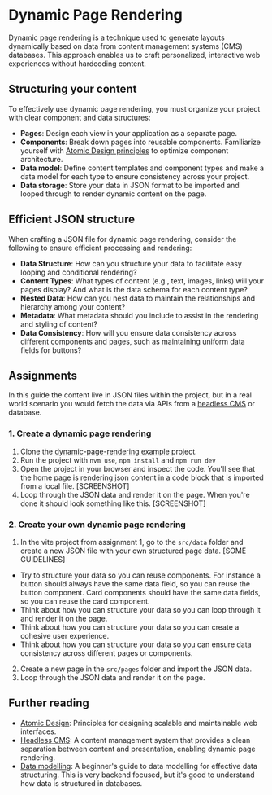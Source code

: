 # Dynamic Page Rendering

Dynamic page rendering is a technique used to generate layouts dynamically based on data from content management systems (CMS) databases. This approach enables us to craft personalized, interactive web experiences without hardcoding content.

## Structuring your content

To effectively use dynamic page rendering, you must organize your project with clear component and data structures:

- **Pages**: Design each view in your application as a separate page.
- **Components**: Break down pages into reusable components. Familiarize yourself with [Atomic Design principles](https://atomicdesign.bradfrost.com/chapter-2/) to optimize component architecture.
- **Data model**: Define content templates and component types and make a data model for each type to ensure consistency across your project.
- **Data storage**: Store your data in JSON format to be imported and looped through to render dynamic content on the page.

## Efficient JSON structure

When crafting a JSON file for dynamic page rendering, consider the following to ensure efficient processing and rendering:

- **Data Structure**: How can you structure your data to facilitate easy looping and conditional rendering?
- **Content Types**: What types of content (e.g., text, images, links) will your pages display? And what is the data schema for each content type?
- **Nested Data**: How can you nest data to maintain the relationships and hierarchy among your content?
- **Metadata**: What metadata should you include to assist in the rendering and styling of content?
- **Data Consistency**: How will you ensure data consistency across different components and pages, such as maintaining uniform data fields for buttons?

## Assignments

In this guide the content live in JSON files within the project, but in a real world scenario you would fetch the data via APIs from a [headless CMS](https://www.sanity.io/headless-cms) or database.

### 1. Create a dynamic page rendering

1. Clone the [dynamic-page-rendering example](./example) project.
2. Run the project with `nvm use`, `npm install` and `npm run dev`
3. Open the project in your browser and inspect the code. You'll see that the home page is rendering json content in a code block that is imported from a local file. [SCREENSHOT]
4. Loop through the JSON data and render it on the page. When you're done it should look something like this. [SCREENSHOT]


### 2. Create your own dynamic page rendering

1. In the vite project from assignment 1, go to the `src/data` folder and create a new JSON file with your own structured page data. [SOME GUIDELINES]
  - Try to structure your data so you can reuse components. For instance a button should always have the same data field, so you can reuse the button component. Card components should have the same data fields, so you can reuse the card component.
  - Think about how you can structure your data so you can loop through it and render it on the page.
  - Think about how you can structure your data so you can create a cohesive user experience.
  - Think about how you can structure your data so you can ensure data consistency across different pages or components.
2. Create a new page in the `src/pages` folder and import the JSON data.
3. Loop through the JSON data and render it on the page.


## Further reading

- [Atomic Design](https://atomicdesign.bradfrost.com/chapter-2/): Principles for designing scalable and maintainable web interfaces.
- [Headless CMS](https://www.sanity.io/headless-cms): A content management system that provides a clean separation between content and presentation, enabling dynamic page rendering.
- [Data modelling](https://www.thedataschool.com.au/john-lyu/data-modeling-101-a-beginners-guide-to-success/): A beginner's guide to data modelling for effective data structuring. This is very backend focused, but it's good to understand how data is structured in databases.

